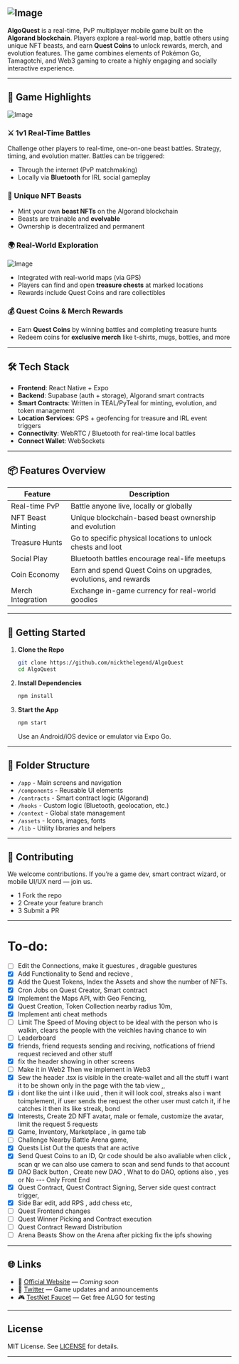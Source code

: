 ![Image](https://github.com/user-attachments/assets/89cc9c2e-d389-4eda-9c82-6d24e26224d5)
---
**AlgoQuest** is a real-time, PvP multiplayer mobile game built on the **Algorand blockchain**. Players explore a real-world map, battle others using unique NFT beasts, and earn **Quest Coins** to unlock rewards, merch, and evolution features. The game combines elements of Pokémon Go, Tamagotchi, and Web3 gaming to create a highly engaging and socially interactive experience.

---

## 🐉 Game Highlights

![Image](https://github.com/user-attachments/assets/4f2840d1-0568-4c4d-ad23-02e243ff0753)

### ⚔️ 1v1 Real-Time Battles

Challenge other players to real-time, one-on-one beast battles. Strategy, timing, and evolution matter. Battles can be triggered:

* Through the internet (PvP matchmaking)
* Locally via **Bluetooth** for IRL social gameplay

### 🧬 Unique NFT Beasts

* Mint your own **beast NFTs** on the Algorand blockchain
* Beasts are trainable and **evolvable**
* Ownership is decentralized and permanent

### 🌍 Real-World Exploration
![Image](https://github.com/user-attachments/assets/4bfd5fe7-a0e3-44ea-8a32-c557cb0efc5c)
* Integrated with real-world maps (via GPS)
* Players can find and open **treasure chests** at marked locations
* Rewards include Quest Coins and rare collectibles

### 💰 Quest Coins & Merch Rewards

* Earn **Quest Coins** by winning battles and completing treasure hunts
* Redeem coins for **exclusive merch** like t-shirts, mugs, bottles, and more

---

## 🛠️ Tech Stack

* **Frontend**: React Native + Expo
* **Backend**: Supabase (auth + storage), Algorand smart contracts
* **Smart Contracts**: Written in TEAL/PyTeal for minting, evolution, and token management
* **Location Services**: GPS + geofencing for treasure and IRL event triggers
* **Connectivity**: WebRTC / Bluetooth for real-time local battles
* **Connect Wallet**: WebSockets

---

## 📦 Features Overview

| Feature           | Description                                                     |
| ----------------- | --------------------------------------------------------------- |
| Real-time PvP     | Battle anyone live, locally or globally                         |
| NFT Beast Minting | Unique blockchain-based beast ownership and evolution           |
| Treasure Hunts    | Go to specific physical locations to unlock chests and loot     |
| Social Play       | Bluetooth battles encourage real-life meetups                   |
| Coin Economy      | Earn and spend Quest Coins on upgrades, evolutions, and rewards |
| Merch Integration | Exchange in-game currency for real-world goodies                |

---

## 🚀 Getting Started

1. **Clone the Repo**

   ```bash
   git clone https://github.com/nickthelegend/AlgoQuest
   cd AlgoQuest
   ```

2. **Install Dependencies**

   ```bash
   npm install
   ```

3. **Start the App**

   ```bash
   npm start
   ```

   Use an Android/iOS device or emulator via Expo Go.

---

## 🧱 Folder Structure

* `/app` - Main screens and navigation
* `/components` - Reusable UI elements
* `/contracts` - Smart contract logic (Algorand)
* `/hooks` - Custom logic (Bluetooth, geolocation, etc.)
* `/context` - Global state management
* `/assets` - Icons, images, fonts
* `/lib` - Utility libraries and helpers


---

## 🤝 Contributing

We welcome contributions. If you’re a game dev, smart contract wizard, or mobile UI/UX nerd — join us.

   * 1 Fork the repo 
   * 2 Create your feature branch 
   * 3 Submit a PR
---

# To-do:
* [ ] Edit the Connections, make it guestures , dragable guestures
* [X] Add Functionality to Send and recieve ,
* [X] Add the Quest Tokens, Index the Assets and show the number of NFTs.
* [X] Cron Jobs on Quest Creator, Smart contract
* [X] Implement the Maps API, with Geo Fencing,
* [X] Quest Creation, Token Collection nearby radius 10m,
* [X] Implement anti cheat methods
* [ ] Limit The Speed of Moving object to be ideal with the person who is walkin, clears the people with the veichles having chance to win
* [ ] Leaderboard
* [X] friends, friend requests sending and reciving, notfications of friend request recieved and other stuff
* [X] fix the header showing in other screens
* [ ] Make it in Web2 Then we implement in Web3
* [X] Sew the header .tsx is visible in the create-wallet and all the stuff i want it to be shown only in the page with the tab view ,, 
* [X]  i dont like the uint i like uuid , then it will look cool, streaks also i want toimplement, if user sends the request the other user must catch it, if he catches it then its like streak, bond
* [X] Interests, Create 2D NFT avatar, male or female, customize the avatar, limit the request 5 requests
* [X] Game, Inventory,  Marketplace , in game tab
* [ ] Challenge Nearby Battle Arena game, 
* [X] Quests List Out the quests that are active
* [X] Send Quest Coins to an ID, Qr code should be also avaliable when click , scan qr we can also use camera to scan and send funds to that account
* [X] DAO Back button , Create new DAO , What to do DAO, options also , yes or No --- Only Front End
* [X] Quest Contract, Quest Contract Signing, Server side quest contract trigger,
* [X] Side Bar edit, add RPS , add chess etc, 
* [ ] Quest Frontend changes
* [ ] Quest Winner Picking and Contract execution
* [ ] Quest Contract Reward Distribution
* [ ] Arena Beasts Show on the Arena after picking fix the ipfs showing

---

## 🌐 Links

* 🔗 [Official Website](#) — *Coming soon*
* 📣 [Twitter](#) — Game updates and announcements
* 🎮 [TestNet Faucet](#) — Get free ALGO for testing
---

## License

MIT License. See [LICENSE](LICENSE) for details.

---






